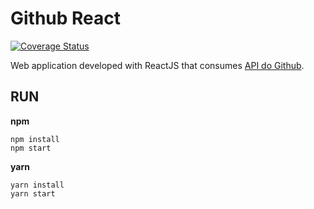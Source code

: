 # Github React

[![Coverage Status](https://coveralls.io/repos/github/algab/github-react/badge.svg)](https://coveralls.io/github/algab/github-react)

Web application developed with ReactJS that consumes [API do Github](https://docs.github.com/en).

## RUN

**npm**

```
npm install
npm start
```

**yarn**

```
yarn install
yarn start
```
